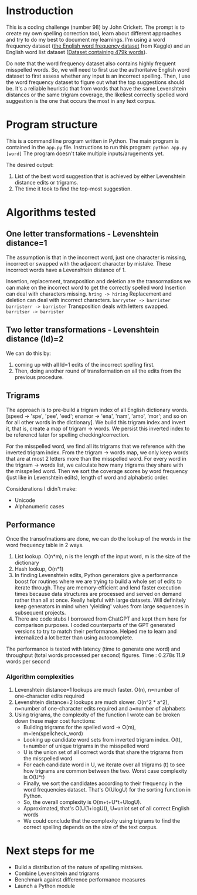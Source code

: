 # Instroduction
This is a coding challenge (number 98) by John Crickett. The prompt is to create my own spelling correction tool, learn about different approaches and try to do my best to document my learnings. I'm using a word frequency dataset ([the English word frequency dataset](https://www.kaggle.com/datasets/rtatman/english-word-frequency?resource=download) from Kaggle) and an English word list dataset ([Dataset containing 479k words](https://www.kaggle.com/datasets/bwandowando/479k-english-words?select=words_alpha.txt)). 

Do note that the word frequency dataset also contains highly frequent misspelled words. So, we will need to first use the authoritaive English word dataset to first assess whether any input is an incorrect spelling. Then, I use the word frequency dataset to figure out what the top suggestions should be. It's a reliable heuristic that from words that have the same Levenshtein distances or the same trigram coverage, the likeliest correctly spelled word suggestion is the one that occurs the most in any text corpus.

# Program structure
This is a command line program written in Python. The main program is contained in the `app.py` file. Instructions to run this program:
`python app.py [word]` The program doesn't take multiple inputs/arugements yet.

The desired output:
1. List of the best word suggestion that is achieved by either Levenshtein distance edits or trigrams. 
2. The time it took to find the top-most suggestion.

# Algorithms tested
## One letter transformations - Levenshtein distance=1
The assumption is that in the incorrect word, just one character is missing, incorrect or swapped with the adjacent character by mistake. These incorrect words have a Levenshtein distance of 1.

Insertion, replacement, transposition and deletion are the transormations we can make on the incorrect word to get the correctly spelled word
Insertion can deal with characters missing. `hring -> hiring`
Replacement and deletion can deal with incorrect characters. `barryster -> barrister barristerr -> barrister`
Transposition deals with letters swapped. `barritser -> barrister`

## Two letter transformations - Levenshtein distance (ld)=2
We can do this by:
1. coming up with all ld=1 edits of the incorrect spelling first. 
2. Then, doing another round of transformation on all the edits from the previous procedure.

## Trigrams
The approach is to pre-build a trigram index of all English dictionary words. [speed -> 'spe', 'pee', 'eed'; enamor -> 'ena', 'nam', 'amo', 'mor'; and so on for all other words in the dictionary]. We build this trigram index and invert it, that is, create a map of trigram -> words. We persist this inverted index to be referencd later for spelling checking/correction.

For the misspelled word, we find all its trigrams that we reference with the inverted trigram index. From the trigram -> words map, we only keep words that are at most 2 letters more than the misspelled word. For every word in the trigram -> words list, we calculate how many trigrams they share with the misspelled word. Then we sort the coverage scores by word frequency (just like in Levenshtein edits), length of word and alphabetic order.

Considerations I didn't make:
- Unicode
- Alphanumeric cases

## Performance
Once the transofmations are done, we can do the lookup of the words in the word frequency table in 2 ways.
1. List lookup. O(n*m), n is the length of the input word, m is the size of the dictionary
2. Hash lookup, O(n*1)
3. In finding Levenshtein edits, Python generators give a performance boost for routines where we are trying to build a whole set of edits to iterate through. They are memory-efficient and lend faster execution times because data structures are processed and served on demand rather than all at once. Really helpful with large datasets. Will definitely keep generators in mind when 'yielding' values from large sequences in subsequent projects.
4. There are code stubs I borrowed from ChatGPT and kept them here for comparison purposes. I coded counterparts of the GPT generated versions to try to match their performance. Helped me to learn and internalized a lot better than using autocomplete.

The performance is tested with latency (time to generate one word) and throughput (total words processed per second) figures.
Time : 0.278s 11.9 words per second

### Algorithm complexities
1. Levenshtein distance=1 lookups are much faster. O(n), n=number of one-character edits required
2. Levenshtein distance=2 lookups are much slower. O(n^2 * a^2), n=number of one-character edits required and a=number of alphabets
3. Using trigrams, the complexity of the function I wrote can be broken down these major cost functions:
    - Building trigrams for the spelled word -> O(m), m=len(spellcheck_word)
    - Looking up candidate word sets from inverted trigram index. O(t), t=number of unique trigrams in the misspelled word
    - U is the union set of all correct words that share the trigrams from the misspelled word
    - For each candidate word in U, we iterate over all trigrams (t) to see how trigrams are common between the two. Worst case complexity is O(U*t)
    - Finally, we sort the candidates according to their frequency in the word frequencies dataset. That's O(UlogU) for the sorting function in Python.
    - So, the overall complexity is O(m+t+U*t+UlogU).
    - Approximated, that's O(U(1+logU)), U=uniot set of all correct English words
    - We could conclude that the complexity using trigrams to find the correct spelling depends on the size of the text corpus.

# Next steps for me
- Build a distribution of the nature of spelling mistakes.
- Combine Levenshtein and trigrams
- Benchmark against difference performance measures
- Launch a Python module
